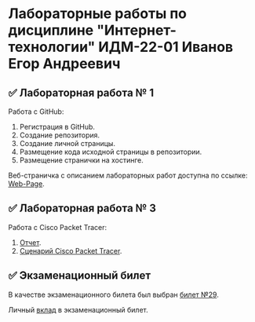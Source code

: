 # Лабораторные работы по дисциплине "Интернет-технологии" ИДМ-22-01 Иванов Егор Андреевич

## ✅ Лабораторная работа № 1

Работа с GitHub:

1. Регистрация в GitHub.
2. Создание репозитория.
3. Создание личной страницы.
4. Размещение кода исходной страницы в репозитории.
5. Размещение странички на хостинге.

Веб-страничка с описанием лабораторных работ доступна по ссылке: [Web-Page](https://mrgogatam.github.io/inet/).

   
## ✅ Лабораторная работа № 3
Работа с Cisco Packet Tracer:
1. [Отчет](https://github.com/mrgogatam/inet/blob/main/Гогаев_лаба_3.pdf).
2. [Сценарий Cisco Packet Tracer](https://github.com/mrgogatam/inet/blob/main/Сценарий%20для%20CPT%2C%20Гогаев_3_лаба.pka).

## ✅ Экзаменационный билет

В качестве экзаменационного билета был выбран [билет №29](https://github.com/stankin/inet-2022/wiki/exam29).

Личный [вклад](https://github.com/stankin/inet-2022/wiki/exam29/_compare/745e9de7839037e70f15e85c0416f342bdf32683...cd5e6d4e1ee95d0f2f0f301ed40018358790506c) в экзаменационный билет.


